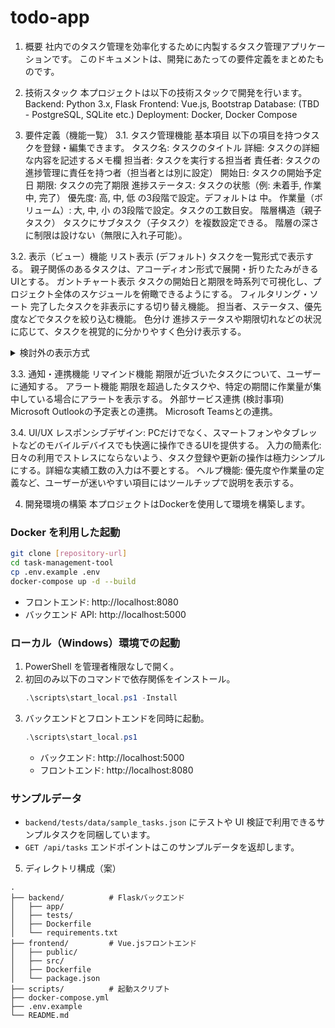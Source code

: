 # todo-app

1. 概要
社内でのタスク管理を効率化するために内製するタスク管理アプリケーションです。
このドキュメントは、開発にあたっての要件定義をまとめたものです。

2. 技術スタック
本プロジェクトは以下の技術スタックで開発を行います。
Backend: Python 3.x, Flask
Frontend: Vue.js, Bootstrap
Database: (TBD - PostgreSQL, SQLite etc.)
Deployment: Docker, Docker Compose

3. 要件定義（機能一覧）
3.1. タスク管理機能
基本項目
以下の項目を持つタスクを登録・編集できます。
タスク名: タスクのタイトル
詳細: タスクの詳細な内容を記述するメモ欄
担当者: タスクを実行する担当者
責任者: タスクの進捗管理に責任を持つ者（担当者とは別に設定）
開始日: タスクの開始予定日
期限: タスクの完了期限
進捗ステータス: タスクの状態（例: 未着手, 作業中, 完了）
優先度: 高, 中, 低 の3段階で設定。デフォルトは 中。
作業量（ボリューム）: 大, 中, 小 の3段階で設定。タスクの工数目安。
階層構造（親子タスク）
タスクにサブタスク（子タスク）を複数設定できる。
階層の深さに制限は設けない（無限に入れ子可能）。

3.2. 表示（ビュー）機能
リスト表示 (デフォルト)
タスクを一覧形式で表示する。
親子関係のあるタスクは、アコーディオン形式で展開・折りたたみがきるUIとする。
ガントチャート表示
タスクの開始日と期限を時系列で可視化し、プロジェクト全体のスケジュールを俯瞰できるようにする。
フィルタリング・ソート
完了したタスクを非表示にする切り替え機能。
担当者、ステータス、優先度などでタスクを絞り込む機能。
色分け
進捗ステータスや期限切れなどの状況に応じて、タスクを視覚的に分かりやすく色分け表示する。
<details>
<summary>検討外の表示方式</summary>
看板表示: 視認性の観点から、今回の実装からは除外します。
</details>

3.3. 通知・連携機能
リマインド機能
期限が近づいたタスクについて、ユーザーに通知する。
アラート機能
期限を超過したタスクや、特定の期間に作業量が集中している場合にアラートを表示する。
外部サービス連携 (検討事項)
Microsoft Outlookの予定表との連携。
Microsoft Teamsとの連携。

3.4. UI/UX
レスポンシブデザイン: PCだけでなく、スマートフォンやタブレットなどのモバイルデバイスでも快適に操作できるUIを提供する。
入力の簡素化: 日々の利用でストレスにならないよう、タスク登録や更新の操作は極力シンプルにする。詳細な実績工数の入力は不要とする。
ヘルプ機能: 優先度や作業量の定義など、ユーザーが迷いやすい項目にはツールチップで説明を表示する。

4. 開発環境の構築
本プロジェクトはDockerを使用して環境を構築します。

### Docker を利用した起動
```bash
git clone [repository-url]
cd task-management-tool
cp .env.example .env
docker-compose up -d --build
```
- フロントエンド: http://localhost:8080
- バックエンド API: http://localhost:5000

### ローカル（Windows）環境での起動
1. PowerShell を管理者権限なしで開く。
2. 初回のみ以下のコマンドで依存関係をインストール。
   ```powershell
   .\scripts\start_local.ps1 -Install
   ```
3. バックエンドとフロントエンドを同時に起動。
   ```powershell
   .\scripts\start_local.ps1
   ```
   - バックエンド: http://localhost:5000
   - フロントエンド: http://localhost:8080

### サンプルデータ
- `backend/tests/data/sample_tasks.json` にテストや UI 検証で利用できるサンプルタスクを同梱しています。
- `GET /api/tasks` エンドポイントはこのサンプルデータを返却します。

5. ディレクトリ構成（案）
```
.
├── backend/          # Flaskバックエンド
│   ├── app/
│   ├── tests/
│   ├── Dockerfile
│   └── requirements.txt
├── frontend/         # Vue.jsフロントエンド
│   ├── public/
│   ├── src/
│   ├── Dockerfile
│   └── package.json
├── scripts/          # 起動スクリプト
├── docker-compose.yml
├── .env.example
└── README.md
```
